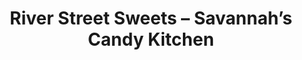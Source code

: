 ---
title: "River Street Sweets – Savannah’s Candy Kitchen"
url: /greenville/river-street-sweets-savannahs-candy-kitchen/
shop: Süßwaren
---